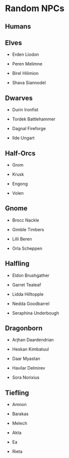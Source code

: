# Random NPCs

## Humans

## Elves
- Erden Liodon
- Peren Melimne

- Birel Hilimion
- Shava Siannodel

## Dwarves
- Durin Ironfist
- Tordek Battlehammer

- Dagnal Fireforge
- Ilde Ungart

## Half-Orcs
- Grom
- Krusk

- Engong
- Volen

## Gnome
- Brocc Nackle
- Gimble Timbers

- Lilli Beren
- Orla Scheppen

## Halfling
- Eldon Brushgather
- Garret Tealeaf

- Lidda Hilltopple
- Nedda Goodbarrel
- Seraphina Underbough

## Dragonborn
- Arjhan Daardendrian
- Heskan Kimbatuul

- Daar Myastan
- Havilar Delmirev
- Sora Norixius

## Tiefling
- Amnon
- Barakas
- Melech

- Akta
- Ea
- Rieta
